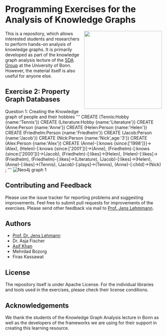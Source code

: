 # Programming Exercises for the Analysis of Knowledge Graphs

<img align="right" src="http://sda.cs.uni-bonn.de/wp-content/uploads/2017/10/Smart-Data-Analytics.png" width="250px" />

This is a repository, which allows interested students and researchers to perform hands-on analysis of knowledge graphs. It is primarily developed as part of the knowledge graph analysis lecture of the [SDA Group](http://sda.tech) at the University of Bonn. However, the material itself is also useful for anyone else.

## Exercise 2: Property Graph Databases

Question 1: Creating the Knowledge graph of people and their hobbies
'''
CREATE (Tennis:Hobby {name:'Tennis'})
CREATE (Literature:Hobby {name:'Literature'})
CREATE (Anne:Person {name:'Anne'})
CREATE (Helen:Person {name:'Helen'})
CREATE (Friedhelm:Person {name:'Friedhelm'})
CREATE (Jacob:Person {name:'Jacob'})
CREATE (Nick:Person {name:'Nick',age:'3'})
CREATE (Alex:Person {name:'Alex'})
CREATE
  (Anne)-[:knows {since:['1998']}]->(Alex),
  (Helen)-[:knows {since:['2001']}]->(Anne),
  (Friedhelm)-[:knows {since:['2000']}]->(Jacob),
  (Friedhelm)-[:likes]->(Helen),
  (Helen)-[:likes]->(Friedhelm),
  (Friedhelm)-[:likes]->(Literature),
  (Jacob)-[:likes]->(Helen),
  (Anne)-[:likes]->(Tennis),
  (Jacob)-[:plays]->(Tennis),
  (Anne)-[:child]->(Nick)
;
'''
![Neo4j graph 1](https://github.com/SmartDataAnalytics/Knowledge-Graph-Analysis-Programming-Exercises/blob/master/Exercise_02/graph.png "Neo4j graph 1")


## Contributing and Feedback

Please use the issue tracker for reporting problems and suggesting improvements. Feel free to submit pull requests for improvements of the exercises. Please send other feedback via mail to [Prof. Jens Lehmmann](http://jens-lehmann.org).

## Authors

* [Prof. Dr. Jens Lehmann](http://jens-lehmann.org/)
* Dr. Asja Fischer
* [Asif Khan](https://sites.google.com/view/mak4086)
* Mehrdad Bozorg
* Firas Kassawat

## License

The repository itself is under Apache License. For the individual libraries and tools used in the exercises, please check their license conditions.

## Acknowledgements

We thank the students of the Knowledge Graph Analysis lecture in Bonn as well as the developers of the frameworks we are using for their support in creating this learning resource.
 
